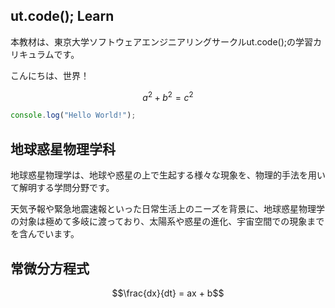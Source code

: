 ## ut.code(); Learn

本教材は、東京大学ソフトウェアエンジニアリングサークルut.code();の学習カリキュラムです。

こんにちは、世界！

$$ a^2 + b^2 = c^2 $$

```JavaScript
console.log("Hello World!");
```

## 地球惑星物理学科

地球惑星物理学は、地球や惑星の上で生起する様々な現象を、物理的手法を用いて解明する学問分野です。

天気予報や緊急地震速報といった日常生活上のニーズを背景に、地球惑星物理学の対象は極めて多岐に渡っており、太陽系や惑星の進化、宇宙空間での現象までを含んでいます。

## 常微分方程式

$$\frac{dx}{dt} = ax + b$$

